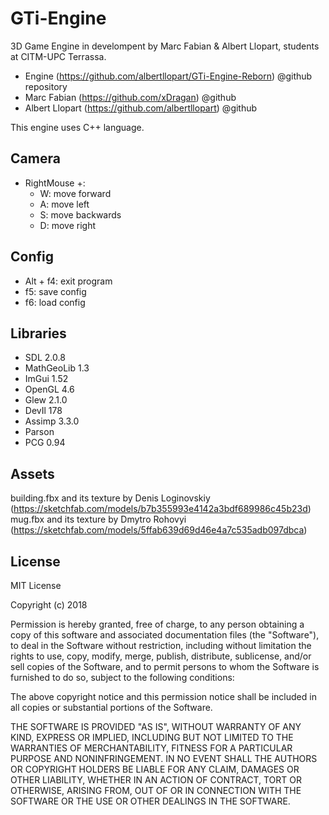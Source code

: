 # GTi-Engine
3D Game Engine in develompent by Marc Fabian & Albert Llopart, students at CITM-UPC Terrassa.

- Engine (https://github.com/albertllopart/GTi-Engine-Reborn) @github repository
- Marc Fabian (https://github.com/xDragan) @github
- Albert Llopart (https://github.com/albertllopart) @github

This engine uses C++ language.

## Camera

- RightMouse +:
	- W: move forward
	- A: move left
	- S: move backwards
	- D: move right

## Config

- Alt + f4: exit program
- f5: save config
- f6: load config

## Libraries

- SDL 2.0.8
- MathGeoLib 1.3
- ImGui 1.52
- OpenGL 4.6
- Glew 2.1.0
- DevIl 178
- Assimp 3.3.0
- Parson
- PCG 0.94

## Assets

building.fbx and its texture by Denis Loginovskiy (https://sketchfab.com/models/b7b355993e4142a3bdf689986c45b23d)
mug.fbx and its texture by Dmytro Rohovyi (https://sketchfab.com/models/5ffab639d69d46e4a7c535adb097dbca)

## License

MIT License

Copyright (c) 2018 

Permission is hereby granted, free of charge, to any person obtaining a copy
of this software and associated documentation files (the "Software"), to deal
in the Software without restriction, including without limitation the rights
to use, copy, modify, merge, publish, distribute, sublicense, and/or sell
copies of the Software, and to permit persons to whom the Software is
furnished to do so, subject to the following conditions:

The above copyright notice and this permission notice shall be included in all
copies or substantial portions of the Software.

THE SOFTWARE IS PROVIDED "AS IS", WITHOUT WARRANTY OF ANY KIND, EXPRESS OR
IMPLIED, INCLUDING BUT NOT LIMITED TO THE WARRANTIES OF MERCHANTABILITY,
FITNESS FOR A PARTICULAR PURPOSE AND NONINFRINGEMENT. IN NO EVENT SHALL THE
AUTHORS OR COPYRIGHT HOLDERS BE LIABLE FOR ANY CLAIM, DAMAGES OR OTHER
LIABILITY, WHETHER IN AN ACTION OF CONTRACT, TORT OR OTHERWISE, ARISING FROM,
OUT OF OR IN CONNECTION WITH THE SOFTWARE OR THE USE OR OTHER DEALINGS IN THE
SOFTWARE.


